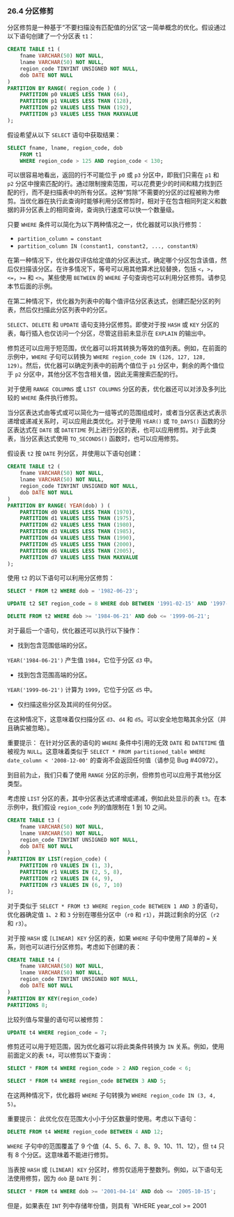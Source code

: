 ### 26.4 分区修剪

分区修剪是一种基于“不要扫描没有匹配值的分区”这一简单概念的优化。假设通过以下语句创建了一个分区表 `t1`：

```sql
CREATE TABLE t1 (
    fname VARCHAR(50) NOT NULL,
    lname VARCHAR(50) NOT NULL,
    region_code TINYINT UNSIGNED NOT NULL,
    dob DATE NOT NULL
)
PARTITION BY RANGE( region_code ) (
    PARTITION p0 VALUES LESS THAN (64),
    PARTITION p1 VALUES LESS THAN (128),
    PARTITION p2 VALUES LESS THAN (192),
    PARTITION p3 VALUES LESS THAN MAXVALUE
);
```

假设希望从以下 `SELECT` 语句中获取结果：

```sql
SELECT fname, lname, region_code, dob
    FROM t1
    WHERE region_code > 125 AND region_code < 130;
```

可以很容易地看出，返回的行不可能位于 `p0` 或 `p3` 分区中，即我们只需在 `p1` 和 `p2` 分区中搜索匹配的行。通过限制搜索范围，可以花费更少的时间和精力找到匹配的行，而不是扫描表中的所有分区。这种“剪除”不需要的分区的过程被称为修剪。当优化器在执行此查询时能够利用分区修剪时，相对于在包含相同列定义和数据的非分区表上的相同查询，查询执行速度可以快一个数量级。

只要 `WHERE` 条件可以简化为以下两种情况之一，优化器就可以执行修剪：

- `partition_column = constant`
- `partition_column IN (constant1, constant2, ..., constantN)`

在第一种情况下，优化器仅评估给定值的分区表达式，确定哪个分区包含该值，然后仅扫描该分区。在许多情况下，等号可以用其他算术比较替换，包括 `<`，`>`，`<=`，`>=` 和 `<>`。某些使用 `BETWEEN` 的 `WHERE` 子句查询也可以利用分区修剪。请参见本节后面的示例。

在第二种情况下，优化器为列表中的每个值评估分区表达式，创建匹配分区的列表，然后仅扫描此分区列表中的分区。

`SELECT`、`DELETE` 和 `UPDATE` 语句支持分区修剪。即使对于按 `HASH` 或 `KEY` 分区的表，每行插入也仅访问一个分区，尽管这目前未显示在 `EXPLAIN` 的输出中。

修剪还可以应用于短范围，优化器可以将其转换为等效的值列表。例如，在前面的示例中，`WHERE` 子句可以转换为 `WHERE region_code IN (126, 127, 128, 129)`。然后，优化器可以确定列表中的前两个值位于 `p1` 分区中，剩余的两个值位于 `p2` 分区中，其他分区不包含相关值，因此无需搜索匹配的行。

对于使用 `RANGE COLUMNS` 或 `LIST COLUMNS` 分区的表，优化器还可以对涉及多列比较的 `WHERE` 条件执行修剪。

当分区表达式由等式或可以简化为一组等式的范围组成时，或者当分区表达式表示递增或递减关系时，可以应用此类优化。对于使用 `YEAR()` 或 `TO_DAYS()` 函数的分区表达式在 `DATE` 或 `DATETIME` 列上进行分区的表，也可以应用修剪。对于此类表，当分区表达式使用 `TO_SECONDS()` 函数时，也可以应用修剪。

假设表 `t2` 按 `DATE` 列分区，并使用以下语句创建：

```sql
CREATE TABLE t2 (
    fname VARCHAR(50) NOT NULL,
    lname VARCHAR(50) NOT NULL,
    region_code TINYINT UNSIGNED NOT NULL,
    dob DATE NOT NULL
)
PARTITION BY RANGE( YEAR(dob) ) (
    PARTITION d0 VALUES LESS THAN (1970),
    PARTITION d1 VALUES LESS THAN (1975),
    PARTITION d2 VALUES LESS THAN (1980),
    PARTITION d3 VALUES LESS THAN (1985),
    PARTITION d4 VALUES LESS THAN (1990),
    PARTITION d5 VALUES LESS THAN (2000),
    PARTITION d6 VALUES LESS THAN (2005),
    PARTITION d7 VALUES LESS THAN MAXVALUE
);
```

使用 `t2` 的以下语句可以利用分区修剪：

```sql
SELECT * FROM t2 WHERE dob = '1982-06-23';

UPDATE t2 SET region_code = 8 WHERE dob BETWEEN '1991-02-15' AND '1997-04-25';

DELETE FROM t2 WHERE dob >= '1984-06-21' AND dob <= '1999-06-21';
```

对于最后一个语句，优化器还可以执行以下操作：

- 找到包含范围低端的分区。

`YEAR('1984-06-21')` 产生值 `1984`，它位于分区 `d3` 中。

- 找到包含范围高端的分区。

`YEAR('1999-06-21')` 计算为 `1999`，它位于分区 `d5` 中。

- 仅扫描这些分区及其间的任何分区。

在这种情况下，这意味着仅扫描分区 `d3`、`d4` 和 `d5`。可以安全地忽略其余分区（并且确实被忽略）。

重要提示：
在针对分区表的语句的 `WHERE` 条件中引用的无效 `DATE` 和 `DATETIME` 值被视为 `NULL`。这意味着类似于 `SELECT * FROM partitioned_table WHERE date_column < '2008-12-00'` 的查询不会返回任何值（请参见 Bug #40972）。

到目前为止，我们只看了使用 `RANGE` 分区的示例，但修剪也可以应用于其他分区类型。

考虑按 `LIST` 分区的表，其中分区表达式递增或递减，例如此处显示的表 `t3`。在本示例中，我们假设 `region_code` 列的值限制在 1 到 10 之间。

```sql
CREATE TABLE t3 (
    fname VARCHAR(50) NOT NULL,
    lname VARCHAR(50) NOT NULL,
    region_code TINYINT UNSIGNED NOT NULL,
    dob DATE NOT NULL
)
PARTITION BY LIST(region_code) (
    PARTITION r0 VALUES IN (1, 3),
    PARTITION r1 VALUES IN (2, 5, 8),
    PARTITION r2 VALUES IN (4, 9),
    PARTITION r3 VALUES IN (6, 7, 10)
);
```

对于类似于 `SELECT * FROM t3 WHERE region_code BETWEEN 1 AND 3` 的语句，优化器确定值 `1`、`2` 和 `3` 分别在哪些分区中（`r0` 和 `r1`），并跳过剩余的分区（`r2` 和 `r3`）。

对于按 `HASH` 或 `[LINEAR] KEY` 分区的表，如果 `WHERE` 子句中使用了简单的 `=` 关系，则也可以进行分区修剪。考虑如下创建的表：

```sql
CREATE TABLE t4 (
    fname VARCHAR(50) NOT NULL,
    lname VARCHAR(50) NOT NULL,
    region_code TINYINT UNSIGNED NOT NULL,
    dob DATE NOT NULL
)
PARTITION BY KEY(region_code)
PARTITIONS 8;
```

比较列值与常量的语句可以被修剪：

```sql
UPDATE t4 WHERE region_code = 7;
```

修剪还可以用于短范围，因为优化器可以将此类条件转换为 `IN` 关系。例如，使用前面定义的表 `t4`，可以修剪以下查询：

```sql
SELECT * FROM t4 WHERE region_code > 2 AND region_code < 6;

SELECT * FROM t4 WHERE region_code BETWEEN 3 AND 5;
```

在这两种情况下，优化器将 `WHERE` 子句转换为 `WHERE region_code IN (3, 4, 5)`。

重要提示：
此优化仅在范围大小小于分区数量时使用。考虑以下语句：

```sql
DELETE FROM t4 WHERE region_code BETWEEN 4 AND 12;
```

`WHERE` 子句中的范围覆盖了 9 个值（4、5、6、7、8、9、10、11、12），但 `t4` 只有 8 个分区。这意味着不能进行修剪。

当表按 `HASH` 或 `[LINEAR] KEY` 分区时，修剪仅适用于整数列。例如，以下语句无法使用修剪，因为 `dob` 是 `DATE` 列：

```sql
SELECT * FROM t4 WHERE dob >= '2001-04-14' AND dob <= '2005-10-15';
```

但是，如果表在 `INT` 列中存储年份值，则具有 `WHERE year_col >= 2001